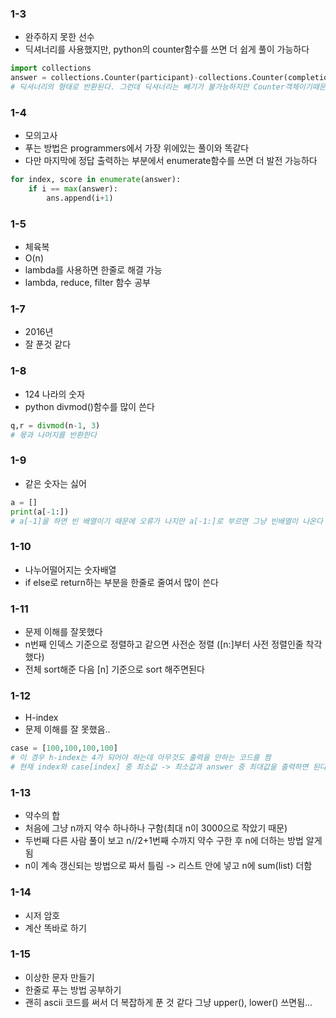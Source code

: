 ### 1-3
- 완주하지 못한 선수    
- 딕셔너리를 사용했지만, python의 counter함수를 쓰면 더 쉽게 풀이 가능하다   
```python
import collections
answer = collections.Counter(participant)-collections.Counter(completion)
# 딕셔너리의 형태로 반환된다. 그런데 딕셔너리는 빼기가 불가능하지만 Counter객체이기때문에 빼기 가능하다 
```

### 1-4
- 모의고사   
- 푸는 방법은 programmers에서 가장 위에있는 풀이와 똑같다   
- 다만 마지막에 정답 출력하는 부분에서 enumerate함수를 쓰면 더 발전 가능하다   
```python
for index, score in enumerate(answer):
    if i == max(answer):
        ans.append(i+1)
```

### 1-5
- 체육복   
- O(n)   
- lambda를 사용하면 한줄로 해결 가능   
- lambda, reduce, filter 함수 공부   

### 1-7
- 2016년   
- 잘 푼것 같다   

### 1-8
- 124 나라의 숫자   
- python divmod()함수를 많이 쓴다   
```python
q,r = divmod(n-1, 3)
# 몫과 나머지를 반환한다
```

### 1-9
- 같은 숫자는 싫어
```python
a = []
print(a[-1:])
# a[-1]을 하면 빈 배열이기 때문에 오류가 나지만 a[-1:]로 부르면 그냥 빈배열이 나온다
```

### 1-10
- 나누어떨어지는 숫자배열    
- if else로 return하는 부분을 한줄로 줄여서 많이 쓴다   

### 1-11
- 문제 이해를 잘못했다   
- n번째 인덱스 기준으로 정렬하고 같으면 사전순 정렬 ([n:]부터 사전 정렬인줄 착각했다)   
- 전체 sort해준 다음 [n] 기준으로 sort 해주면된다   

### 1-12
- H-index   
- 문제 이해를 잘 못했음..   
```python
case = [100,100,100,100] 
# 이 경우 h-index는 4가 되어야 하는데 아무것도 출력을 안하는 코드를 짬
# 현재 index와 case[index] 중 최소값 -> 최소값과 answer 중 최대값을 출력하면 된다
```

### 1-13
- 약수의 합   
- 처음에 그냥 n까지 약수 하나하나 구함(최대 n이 3000으로 작았기 때문)   
- 두번째 다른 사람 풀이 보고 n//2+1번째 수까지 약수 구한 후 n에 더하는 방법 알게됨   
- n이 계속 갱신되는 방법으로 짜서 틀림 -> 리스트 안에 넣고 n에 sum(list) 더함   

### 1-14
- 시저 암호   
- 계산 똑바로 하기   

### 1-15
- 이상한 문자 만들기   
- 한줄로 푸는 방법 공부하기   
- 괜히 ascii 코드를 써서 더 복잡하게 푼 것 같다 그냥 upper(), lower() 쓰면됨...   